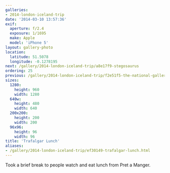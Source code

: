 ```yaml
---
galleries:
- 2014-london-iceland-trip
date: '2014-03-10 13:57:36'
exif:
  aperture: f/2.4
  exposure: 1/1695
  make: Apple
  model: 'iPhone 5'
layout: gallery-photo
location:
  latitude: 51.5078
  longitude: -0.1278195
next: /gallery/2014-london-iceland-trip/a8e17f9-stegosaurus
ordering: 25
previous: /gallery/2014-london-iceland-trip/f2e51f5-the-national-gallery
sizes:
  1280:
    height: 960
    width: 1280
  640w:
    height: 480
    width: 640
  200x200:
    height: 200
    width: 200
  96x96:
    height: 96
    width: 96
title: 'Trafalgar Lunch'
aliases:
- /gallery/2014-london-iceland-trip/ef30149-trafalgar-lunch.html
---
```


Took a brief break to people watch and eat lunch from Pret a Manger.
